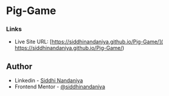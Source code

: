 # Pig-Game
### Links

- Live Site URL: [https://siddhinandaniya.github.io/Pig-Game/]( https://siddhinandaniya.github.io/Pig-Game/)

## Author

- Linkedin - [Siddhi Nandaniya](https://www.linkedin.com/in/siddhi-nandaniya/)
- Frontend Mentor - [@siddhinandaniya](https://www.frontendmentor.io/profile/Siddhinandaniya)

